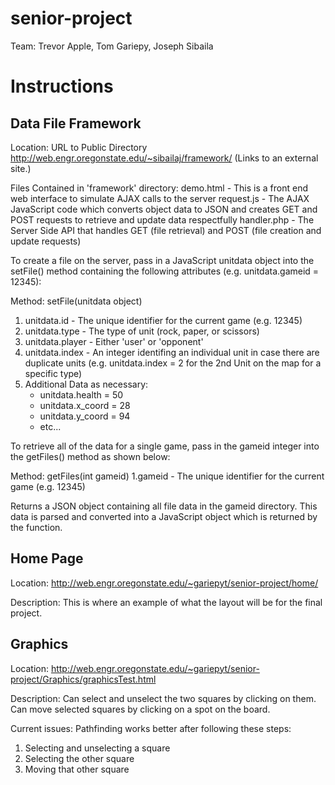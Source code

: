 # senior-project
Team: Trevor Apple, Tom Gariepy, Joseph Sibaila

# Instructions

Data File Framework
----------------------------------------------------------------------------------
Location:
URL to Public Directory
http://web.engr.oregonstate.edu/~sibailaj/framework/ (Links to an external site.)

Files Contained in 'framework' directory:
demo.html - This is a front end web interface to simulate AJAX calls to the server
request.js - The AJAX JavaScript code which converts object data to JSON and creates GET and POST requests to retrieve and update data respectfully
handler.php - The Server Side API that handles GET (file retrieval) and POST (file creation and update requests)

To create a file on the server, pass in a JavaScript unitdata object into the setFile() method containing the following attributes (e.g. unitdata.gameid = 12345):

Method: setFile(unitdata object)
1. unitdata.id - The unique identifier for the current game (e.g. 12345)
2. unitdata.type - The type of unit (rock, paper, or scissors)
3. unitdata.player - Either 'user' or 'opponent'
4. unitdata.index - An integer identifing an individual unit in case there are duplicate units
           (e.g. unitdata.index = 2 for the 2nd Unit on the map for a specific type)
5. Additional Data as necessary:
   - unitdata.health = 50
   - unitdata.x_coord = 28
   - unitdata.y_coord = 94
   - etc...

To retrieve all of the data for a single game, pass in the gameid integer into the
getFiles() method as shown below:

Method: getFiles(int gameid)
1.gameid - The unique identifier for the current game (e.g. 12345)

Returns a JSON object containing all file data in the gameid directory. This data is
parsed and converted into a JavaScript object which is returned by the function.




Home Page
----------------------------------------------------------------------------------
Location:
http://web.engr.oregonstate.edu/~gariepyt/senior-project/home/

Description:
This is where an example of what the layout will be for the final project. 




Graphics
----------------------------------------------------------------------------------
Location:
http://web.engr.oregonstate.edu/~gariepyt/senior-project/Graphics/graphicsTest.html

Description:
Can select and unselect the two squares by clicking on them.
Can move selected squares by clicking on a spot on the board.

Current issues:
Pathfinding works better after following these steps:
  1. Selecting and unselecting a square
  2. Selecting the other square
  3. Moving that other square
